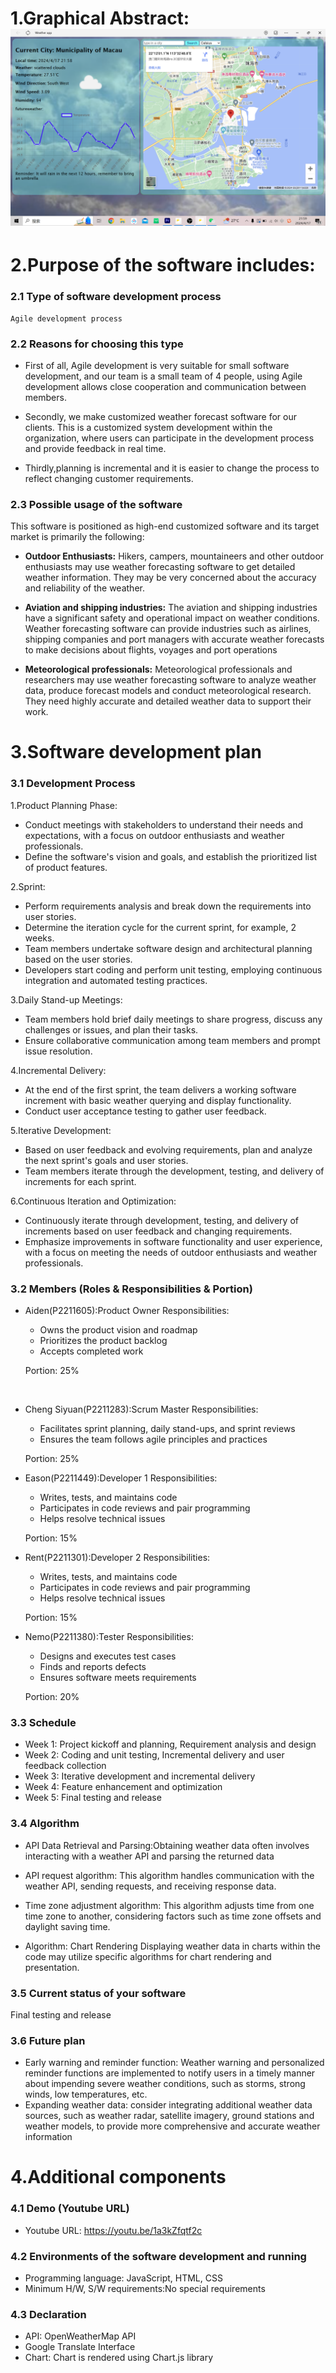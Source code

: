 # 1.Graphical Abstract: <img src=img/p1.png>

# 2.Purpose of the software includes:
 ### 2.1 Type of software development process
    Agile development process

 ### 2.2 Reasons for choosing this type
   - First of all, Agile development is very suitable for small software development, and our team is a small team of 4 people, using Agile development allows close cooperation and communication between members.

   - Secondly, we make customized weather forecast software for our clients. This is a customized system development within the organization, where users can participate in the development process and provide feedback in real time.

   - Thirdly,planning is incremental and it is easier to change the process to reflect changing customer requirements.

 ### 2.3 Possible usage of the software
This software is positioned as high-end customized software and its target market is primarily the following:
- **Outdoor Enthusiasts:** Hikers, campers, mountaineers and other outdoor enthusiasts may use weather forecasting software to get detailed weather information. They may be very concerned about the accuracy and reliability of the weather.

- **Aviation and shipping industries:** The aviation and shipping industries have a significant safety and operational impact on weather conditions. Weather forecasting software can provide industries such as airlines, shipping companies and port managers with accurate weather forecasts to make decisions about flights, voyages and port operations

- **Meteorological professionals:** Meteorological professionals and researchers may use weather forecasting software to analyze weather data, produce forecast models and conduct meteorological research. They need highly accurate and detailed weather data to support their work.

# 3.Software development plan
 ### 3.1 Development Process
1.Product Planning Phase:
- Conduct meetings with stakeholders to understand their needs and expectations, with a focus on outdoor enthusiasts and weather professionals.
- Define the software's vision and goals, and establish the prioritized list of product features.

2.Sprint:
- Perform requirements analysis and break down the requirements into user stories.
- Determine the iteration cycle for the current sprint, for example, 2 weeks.
- Team members undertake software design and architectural planning based on the user stories.
- Developers start coding and perform unit testing, employing continuous integration and automated testing practices.

3.Daily Stand-up Meetings:
- Team members hold brief daily meetings to share progress, discuss any challenges or issues, and plan their tasks.
- Ensure collaborative communication among team members and prompt issue resolution.

4.Incremental Delivery:
- At the end of the first sprint, the team delivers a working software increment with basic weather querying and display functionality.
- Conduct user acceptance testing to gather user feedback.

5.Iterative Development:
- Based on user feedback and evolving requirements, plan and analyze the next sprint's goals and user stories.
- Team members iterate through the development, testing, and delivery of increments for each sprint.

6.Continuous Iteration and Optimization:
- Continuously iterate through development, testing, and delivery of increments based on user feedback and changing requirements.
- Emphasize improvements in software functionality and user experience, with a focus on meeting the needs of outdoor enthusiasts and weather professionals.
 ### 3.2 Members (Roles & Responsibilities & Portion)
- Aiden(P2211605):Product Owner
Responsibilities:
  - Owns the product vision and roadmap
  - Prioritizes the product backlog
  - Accepts completed work

  Portion: 25%
<br>

- Cheng Siyuan(P2211283):Scrum Master
Responsibilities:
  - Facilitates sprint planning, daily stand-ups, and sprint reviews
  - Ensures the team follows agile principles and practices

  Portion: 25%
  <br>
- Eason(P2211449):Developer 1
Responsibilities:
  - Writes, tests, and maintains code
  - Participates in code reviews and pair programming
  - Helps resolve technical issues

  Portion: 15%
  <br>
- Rent(P2211301):Developer 2
Responsibilities:
  - Writes, tests, and maintains code
  - Participates in code reviews and pair programming
  - Helps resolve technical issues

  Portion: 15%
  <br>
- Nemo(P2211380):Tester
Responsibilities:
  - Designs and executes test cases
  - Finds and reports defects
  - Ensures software meets requirements

  Portion: 20%

 ### 3.3 Schedule
- Week 1: Project kickoff and planning, Requirement analysis and design
- Week 2: Coding and unit testing, Incremental delivery and user feedback collection
- Week 3: Iterative development and incremental delivery
- Week 4: Feature enhancement and optimization
- Week 5: Final testing and release
 ### 3.4 Algorithm
- API Data Retrieval and Parsing:Obtaining weather data often involves interacting with a weather API and parsing the returned data

- API request algorithm: This algorithm handles communication with the weather API, sending requests, and receiving response data.

- Time zone adjustment algorithm: This algorithm adjusts time from one time zone to another, considering factors such as time zone offsets and daylight saving time.

- Algorithm: Chart Rendering
Displaying weather data in charts within the code may utilize specific algorithms for chart rendering and presentation.
 ### 3.5 Current status of your software
Final testing and release
 ### 3.6 Future plan
- Early warning and reminder function: Weather warning and personalized reminder functions are implemented to notify users in a timely manner about impending severe weather conditions, such as storms, strong winds, low temperatures, etc.
- Expanding weather data: consider integrating additional weather data sources, such as weather radar, satellite imagery, ground stations and weather models, to provide more comprehensive and accurate weather information

# 4.Additional components
### 4.1 Demo (Youtube URL)
- Youtube URL: https://youtu.be/1a3kZfqtf2c
### 4.2 Environments of the software development and running
- Programming language: JavaScript, HTML, CSS
-  Minimum H/W, S/W requirements:No special requirements

### 4.3 Declaration
- API: OpenWeatherMap API
- Google Translate Interface
- Chart: Chart is rendered using Chart.js library
